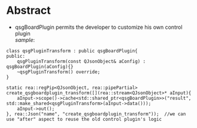 # Abstract  
* qsgBoardPlugin permits the developer to customize his own control plugin  
_sample_:
```
class qsgPluginTransform : public qsgBoardPlugin{
public:
    qsgPluginTransform(const QJsonObject& aConfig) : qsgBoardPlugin(aConfig){}
    ~qsgPluginTransform() override;
}

static rea::regPip<QJsonObject, rea::pipePartial> create_qsgboardplugin_transform([](rea::stream<QJsonObject>* aInput){
    aInput->scope()->cache<std::shared_ptr<qsgBoardPlugin>>("result", std::make_shared<qsgPluginTransform>(aInput->data()));
    aInput->out();
}, rea::Json("name", "create_qsgboardplugin_transform"));  //we can use "after" aspect to reuse the old control plugin's logic
```